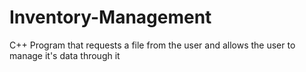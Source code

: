 # Inventory-Management
C++ Program that requests a file from the user and allows the user to manage it's data through it
